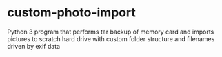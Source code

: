# custom-photo-import
Python 3 program that performs tar backup of memory card and imports pictures to scratch hard drive with custom folder structure and filenames driven by exif data
